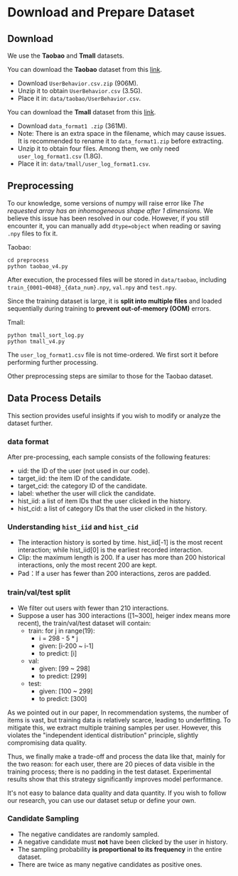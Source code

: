 # Download and Prepare Dataset

## Download

We use the **Taobao** and **Tmall** datasets. 

You can download the **Taobao** dataset from this [link](https://tianchi.aliyun.com/dataset/649). 

- Download ``UserBehavior.csv.zip`` (906M).
- Unzip it to obtain ``UserBehavior.csv`` (3.5G).
- Place it in: ``data/taobao/UserBehavior.csv``.

You can download the **Tmall** dataset from this [link](https://tianchi.aliyun.com/dataset/42).

- Download ``data_format1 .zip`` (361M). 
- Note: There is an extra space in the filename, which may cause issues. It is recommended to rename it to ``data_format1.zip`` before extracting.
- Unzip it to obtain four files. Among them, we only need ``user_log_format1.csv`` (1.8G).
- Place it in: ``data/tmall/user_log_format1.csv``.

## Preprocessing
To our knowledge, some versions of numpy will raise error like *The requested array has an inhomogeneous shape after 1 dimensions.* 
We believe this issue has been resolved in our code. However, if you still encounter it, you can manually add ``dtype=object`` when reading or saving ``.npy`` files to fix it.

Taobao:

```
cd preprocess
python taobao_v4.py
```

After execution, the processed files will be stored in ``data/taobao``, including ``train_{0001~0048}_{data_num}.npy``, ``val.npy`` and ``test.npy``.

Since the training dataset is large, it is **split into multiple files** and loaded sequentially during training to **prevent out-of-memory (OOM)** errors.

Tmall:

```
python tmall_sort_log.py
python tmall_v4.py
```

The ``user_log_format1.csv`` file is not time-ordered. We first sort it before performing further processing.

Other preprocessing steps are similar to those for the Taobao dataset.



## Data Process Details

This section provides useful insights if you wish to modify or analyze the dataset further.

### data format

After pre-processing, each sample consists of the following features:

- uid: the ID of the user (not used in our code).
- target_iid: the item ID of the candidate.
- target_cid: the category ID of the candidate.
- label: whether the user will click the candidate.
- hist_iid: a list of item IDs that the user clicked in the history.
- hist_cid: a list of category IDs that the user clicked in the history.

### Understanding ``hist_iid`` and ``hist_cid``

- The interaction history is sorted by time. hist_iid[-1] is the most recent interaction; while hist_iid[0] is the earliest recorded interaction.
- Clip: the maximum length is 200. If a user has more than 200 historical interactions, only the most recent 200 are kept.
- Pad：If a user has fewer than 200 interactions, zeros are padded.

### train/val/test split

- We filter out users with fewer than 210 interactions.
- Suppose a user has 300 interactions ([1~300], heiger index means more recent), the train/val/test dataset will contain:
  - train: for j in range(19):  
    - i = 298 - 5 * j
    - given: [i-200 ~ i-1]
    - to predict: [i]
  - val:
    - given: [99 ~ 298]
    - to predict: [299]
  - test:
    - given: [100 ~ 299]
    - to predict: [300]

As we pointed out in our paper, In recommendation systems, the number of items is vast, but training data is relatively scarce, leading to underfitting.
To mitigate this, we extract multiple training samples per user.
However, this violates the "independent identical distribution" principle, slightly compromising data quality.

Thus, we finally make a trade-off and process the data like that, mainly for the two reason: 
for each user, there are 20 pieces of data visible in the training process; there is no padding in the test dataset. 
Experimental results show that this strategy significantly improves model performance.

It's not easy to balance data quality and data quantity. If you wish to follow our research, you can use our dataset setup or define your own.

### Candidate Sampling

- The negative candidates are randomly sampled. 
- A negative candidate must **not** have been clicked by the user in history.
- The sampling probability **is proportional to its frequency** in the entire dataset.
- There are twice as many negative candidates as positive ones.
